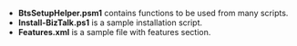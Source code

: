 - **BtsSetupHelper.psm1** contains functions to be used from many scripts.
- **Install-BizTalk.ps1** is a sample installation script.
- **Features.xml** is a sample file with features section.
